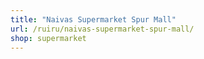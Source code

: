 ```yaml
---
title: "Naivas Supermarket Spur Mall"
url: /ruiru/naivas-supermarket-spur-mall/
shop: supermarket
---
```

